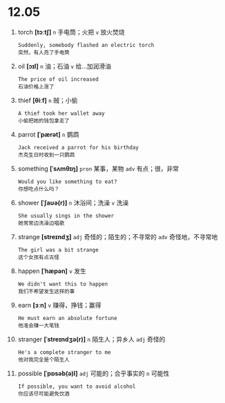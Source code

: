 # 12.05

1. torch **[tɔːtʃ]** `n` 手电筒；火把 `v` 放火焚烧

   ```
   Suddenly, somebody flashed an electric torch
   突然，有人亮了手电筒
   ```

2. oil **[ɔɪl]** `n` 油；石油 `v` 给...加润滑油

   ```
   The price of oil increased
   石油价格上涨了
   ```

3. thief **[θiːf]** `n` 贼；小偷

   ```
   A thief took her wallet away
   小偷把她的钱包拿走了
   ```

4. parrot **[ˈpærət]** `n` 鹦鹉

   ```
   Jack received a parrot for his birthday
   杰克生日时收到一只鹦鹉
   ```

5. something **[ˈsʌmθɪŋ]** `pron` 某事，某物 `adv` 有点；很，非常

   ```
   Would you like something to eat?
   你想吃点什么吗？
   ```

6. shower **[ˈʃaʊə(r)]** `n` 沐浴间；洗澡 `v` 洗澡

   ```
   She usually sings in the shower
   她常常边洗澡边唱歌
   ```

7. strange **[streɪndʒ]** `adj` 奇怪的；陌生的；不寻常的 `adv` 奇怪地，不寻常地

   ```
   The girl was a bit strange
   这个女孩有点古怪
   ```

8. happen **[ˈhæpən]** `v` 发生

   ```
   We didn't want this to happen
   我们不希望发生这样的事
   ```

9. earn **[ɜːn]** `v` 赚得，挣钱；赢得

   ```
   He must earn an absolute fortune
   他准会赚一大笔钱
   ```

10. stranger **[ˈstreɪndʒə(r)]** `n` 陌生人；异乡人 `adj` 奇怪的

    ```
    He's a complete stranger to me
    他对我完全是个陌生人
    ```

11. possible **[ˈpɒsəb(ə)l]** `adj` 可能的；合乎事实的 `n` 可能性
    ```
    If possible, you want to avoid alcohol
    你应该尽可能避免饮酒
    ```
